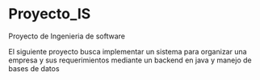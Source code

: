 # Proyecto_IS
Proyecto de Ingenieria de software

El siguiente proyecto busca implementar un sistema para organizar una empresa y sus requerimientos  mediante un backend en java y manejo de bases de datos

